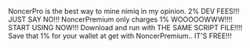 NoncerPro is the best way to mine nimiq in my opinion.
2% DEV FEES!!! JUST SAY NO!!! 
NoncerPremium only charges 1% WOOOOOWWW!!!!
START USING NOW!!! Download and run with THE SAME SCRIPT FILE!!!!
Save that 1% for your wallet at get with NoncerPremium.. IT'S FREE!!!
